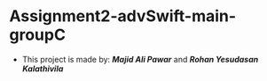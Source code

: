 # Assignment2-advSwift-main-groupC
- This project is made by:
**_Majid Ali Pawar_**
and
**_Rohan Yesudasan Kalathivila_**
